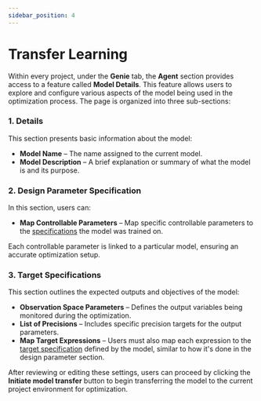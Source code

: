 ```yaml
---
sidebar_position: 4
---
```


# Transfer Learning

Within every project, under the **Genie** tab, the **Agent** section provides access to a feature called **Model Details**. This feature allows users to explore and configure various aspects of the model being used in the optimization process. The page is organized into three sub-sections:

### 1. Details

This section presents basic information about the model:
- **Model Name** – The name assigned to the current model.
- **Model Description** – A brief explanation or summary of what the model is and its purpose.

### 2. Design Parameter Specification

In this section, users can:
- **Map Controllable Parameters** – Map specific controllable parameters to the [specifications](adk\API\Models\specifications.md) the model was trained on.  

Each controllable parameter is linked to a particular model, ensuring an accurate optimization setup.

### 3. Target Specifications

This section outlines the expected outputs and objectives of the model:
- **Observation Space Parameters** – Defines the output variables being monitored during the optimization.
- **List of Precisions** – Includes specific precision targets for the output parameters.
- **Map Target Expressions** – Users must also map each expression to the [target specification](adk\API\Models\target-specifications.md) defined by the model, similar to how it's done in the design parameter section.  

After reviewing or editing these settings, users can proceed by clicking the **Initiate model transfer** button to begin transferring the model to the current project environment for optimization.